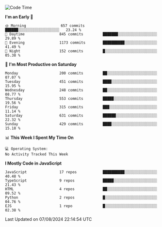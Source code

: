 <!--START_SECTION:waka-->
![Code Time](http://img.shields.io/badge/Code%20Time-3%2C336%20hrs%2031%20mins-blue)

**I'm an Early 🐤** 

```text
🌞 Morning                657 commits         ██████░░░░░░░░░░░░░░░░░░░   23.24 % 
🌆 Daytime                845 commits         ███████░░░░░░░░░░░░░░░░░░   29.89 % 
🌃 Evening                1173 commits        ██████████░░░░░░░░░░░░░░░   41.49 % 
🌙 Night                  152 commits         █░░░░░░░░░░░░░░░░░░░░░░░░   05.38 % 
```
📅 **I'm Most Productive on Saturday** 

```text
Monday                   200 commits         ██░░░░░░░░░░░░░░░░░░░░░░░   07.07 % 
Tuesday                  451 commits         ████░░░░░░░░░░░░░░░░░░░░░   15.95 % 
Wednesday                248 commits         ██░░░░░░░░░░░░░░░░░░░░░░░   08.77 % 
Thursday                 553 commits         █████░░░░░░░░░░░░░░░░░░░░   19.56 % 
Friday                   315 commits         ███░░░░░░░░░░░░░░░░░░░░░░   11.14 % 
Saturday                 631 commits         ██████░░░░░░░░░░░░░░░░░░░   22.32 % 
Sunday                   429 commits         ████░░░░░░░░░░░░░░░░░░░░░   15.18 % 
```


📊 **This Week I Spent My Time On** 

```text
💻 Operating System: 
No Activity Tracked This Week
```

**I Mostly Code in JavaScript** 

```text
JavaScript               17 repos            ██████████░░░░░░░░░░░░░░░   40.48 % 
TypeScript               9 repos             █████░░░░░░░░░░░░░░░░░░░░   21.43 % 
HTML                     4 repos             ██░░░░░░░░░░░░░░░░░░░░░░░   09.52 % 
Python                   2 repos             █░░░░░░░░░░░░░░░░░░░░░░░░   04.76 % 
EJS                      1 repo              █░░░░░░░░░░░░░░░░░░░░░░░░   02.38 % 
```




 Last Updated on 07/08/2024 22:14:54 UTC
<!--END_SECTION:waka-->

<!--
**likaiqiang/likaiqiang** is a ✨ _special_ ✨ repository because its `README.md` (this file) appears on your GitHub profile.

Here are some ideas to get you started:

- 🔭 I’m currently working on ...
- 🌱 I’m currently learning ...
- 👯 I’m looking to collaborate on ...
- 🤔 I’m looking for help with ...
- 💬 Ask me about ...
- 📫 How to reach me: ...
- 😄 Pronouns: ...
- ⚡ Fun fact: ...
-->
